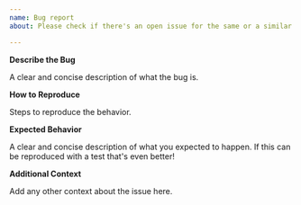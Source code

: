 ```yaml
---
name: Bug report 
about: Please check if there's an open issue for the same or a similar bug.

---
```


**Describe the Bug**

A clear and concise description of what the bug is.

**How to Reproduce**

Steps to reproduce the behavior.

**Expected Behavior**

A clear and concise description of what you expected to happen. If this can be reproduced with a test that's even better!

**Additional Context**

Add any other context about the issue here.
